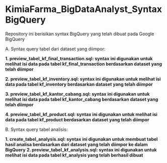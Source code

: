 # KimiaFarma_BigDataAnalyst_SyntaxBigQuery
Repository ini berisikan syntax BigQuery yang telah dibuat pada Google BigQuery

A. Syntax query tabel dari dataset yang diimpor:

**1. preview_tabel_kf_final_transaction.sql: syntax ini digunakan untuk melihat isi data pada tabel kf_final_transaction berdasarkan dataset yang telah diimpor**

**2. preview_tabel_kf_inventory.sql: syntax ini digunakan untuk melihat isi data pada tabel kf_inventory berdasarkan dataset yang telah diimpor**

**3. preview_tabel_kf_kantor_cabang.sql: syntax ini digunakan untuk melihat isi data pada tabel kf_kantor_cabang berdasarkan dataset yang telah diimpor**

**4. preview_tabel_kf_product.sql: syntax ini digunakan untuk melihat isi data pada tabel kf_product berdasarkan dataset yang telah diimpor**

B. Syntax query tabel analisis:

**1. create_tabel_analysis.sql: syntax ini digunakan untuk membuat tabel hasil analisa berdasarkan dari dataset yang telah diimpor ke dalam BigQuery**
**2. preview_tabel_kf_analysis.sql: syntax ini digunakan untuk melihat isi data pada tabel kf_analysis yang telah berhasil dibuat**



